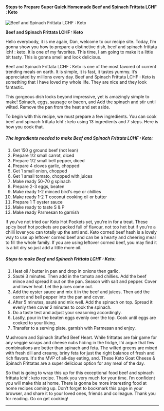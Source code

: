             

#### Steps to Prepare Super Quick Homemade Beef and Spinach Frittata LCHF : Keto

![Beef and Spinach Frittata LCHF : Keto](https://img-global.cpcdn.com/recipes/940ea64a370bc5a7/751x532cq70/beef-and-spinach-frittata-lchf-keto-recipe-main-photo.jpg)

**Beef and Spinach Frittata LCHF : Keto**

Hello everybody, it is me again, Dan, welcome to our recipe site. Today, I’m gonna show you how to prepare a distinctive dish, beef and spinach frittata lchf : keto. It is one of my favorites. This time, I am going to make it a little bit tasty. This is gonna smell and look delicious.

Beef and Spinach Frittata LCHF : Keto is one of the most favored of current trending meals on earth. It is simple, it is fast, it tastes yummy. It’s appreciated by millions every day. Beef and Spinach Frittata LCHF : Keto is something that I have loved my whole life. They are nice and they look fantastic.

This gorgeous dish looks beyond impressive, yet is amazingly simple to make! Spinach, eggs, sausage or bacon, and Add the spinach and stir until wilted. Remove the pan from the heat and set aside.

To begin with this recipe, we must prepare a few ingredients. You can cook beef and spinach frittata lchf : keto using 13 ingredients and 7 steps. Here is how you cook that.

##### The ingredients needed to make Beef and Spinach Frittata LCHF : Keto:

1.  Get 150 g ground beef (not lean)
2.  Prepare 1/2 small carrot, diced
3.  Prepare 1/2 small bell pepper, diced
4.  Prepare 4 cloves garlic, chopped
5.  Get 1 small onion, chopped
6.  Get 1 small tomato, chopped with juices
7.  Make ready 50-70 g spinach
8.  Prepare 2-3 eggs, beaten
9.  Make ready 1-2 minced bird's eye or chillies
10.  Make ready 1-2 T coconut cooking oil or butter
11.  Prepare 1 T oyster sauce
12.  Make ready to taste S & P
13.  Make ready Parmesan to garnish

If you've not tried our Keto Hot Pockets yet, you're in for a treat. These spicy beef hot pockets are packed full of flavour, not too hot but if you're a chilli lover you can totally up the anti and. Keto corned beef hash is a lovely way to use up leftover corned beef and can be a hearty and cheering meal to fill the whole family. If you are using leftover corned beef, you may find it is a bit dry so just add a little more oil.

##### Steps to make Beef and Spinach Frittata LCHF : Keto:

1.  Heat oil / butter in pan and drop in onions then garlic.
2.  Sauté 3 minutes. Then add in the tomato and chillies. Add the beef mince and spread it out on the pan. Season with salt and pepper. Cover and lower heat. Let the juices come out.
3.  Add the oyster sauce and mix it in the beef and juices. Then add the carrot and bell pepper into the pan and cover.
4.  After 5 minutes, sauté and mix well. Add the spinach on top. Spread it evenly then cover 2 minutes to cook the spinach.
5.  Do a taste test and adjust your seasoning accordingly.
6.  Lastly, pour in the beaten eggs evenly over the top. Cook until eggs are cooked to your liking.
7.  Transfer to a serving plate, garnish with Parmesan and enjoy.

Mushroom and Spinach Stuffed Beef Heart. While frittatas are fair game for any veggie scraps and cheese nubs hiding in the fridge, I'd argue that few combinations are better than spinach and feta. The wilted greens are mixed with fresh dill and creamy, briny feta for just the right balance of fresh and rich flavors. It's the MVP of all-day eating, and. These Keto Goat Cheese & Spinach Frittatas are a super delicious option for any meal of the day.

So that is going to wrap this up for this exceptional food beef and spinach frittata lchf : keto recipe. Thank you very much for your time. I’m confident you will make this at home. There is gonna be more interesting food at home recipes coming up. Don’t forget to bookmark this page in your browser, and share it to your loved ones, friends and colleague. Thank you for reading. Go on get cooking!

* * *
